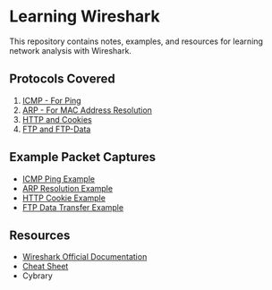 # Learning Wireshark
This repository contains notes, examples, and resources for learning network analysis with Wireshark.

## Protocols Covered
1. [ICMP - For Ping](Learning-Wireshark-Basic/ICMP.md)
2. [ARP - For MAC Address Resolution](Notes/ARP.md)
3. [HTTP and Cookies](Notes/HTTP.md)
4. [FTP and FTP-Data](Notes/FTP.md)

## Example Packet Captures
- [ICMP Ping Example](Examples/ICMP-ping.pcap)
- [ARP Resolution Example](Examples/ARP-lookup.pcap)
- [HTTP Cookie Example](Examples/HTTP-cookie.pcap)
- [FTP Data Transfer Example](Examples/FTP-data-transfer.pcap)

## Resources
- [Wireshark Official Documentation](https://www.wireshark.org/docs/)
- [Cheat Sheet](Resources/Wireshark-cheatsheet.pdf)
- Cybrary 

